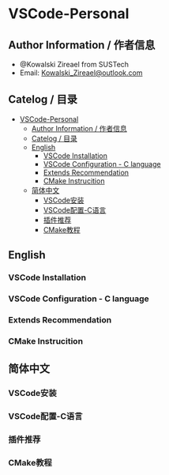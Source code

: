 # VSCode-Personal
## Author Information / 作者信息

* @Kowalski Zireael from SUSTech
* Email: Kowalski_Zireael@outlook.com

## Catelog / 目录

<!-- TOC -->

- [VSCode-Personal](#vscode-personal)
    - [Author Information / 作者信息](#author-information-作者信息)
    - [Catelog / 目录](#catelog-目录)
    - [English](#english)
        - [VSCode Installation](#vscode-installation)
        - [VSCode Configuration - C language](#vscode-configuration---c-language)
        - [Extends Recommendation](#extends-recommendation)
        - [CMake Instrucition](#cmake-instrucition)
    - [简体中文](#简体中文)
        - [VSCode安装](#vscode安装)
        - [VSCode配置-C语言](#vscode配置-c语言)
        - [插件推荐](#插件推荐)
        - [CMake教程](#cmake教程)

<!-- /TOC -->

## English
### VSCode Installation
### VSCode Configuration - C language
### Extends Recommendation
### CMake Instrucition
## 简体中文
### VSCode安装
### VSCode配置-C语言
### 插件推荐
### CMake教程